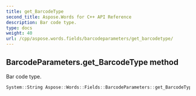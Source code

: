 ```yaml
---
title: get_BarcodeType
second_title: Aspose.Words for C++ API Reference
description: Bar code type.
type: docs
weight: 40
url: /cpp/aspose.words.fields/barcodeparameters/get_barcodetype/
---
```

## BarcodeParameters.get_BarcodeType method


Bar code type.

```cpp
System::String Aspose::Words::Fields::BarcodeParameters::get_BarcodeType() const
```

